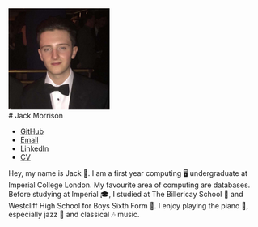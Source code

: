<img class="face" src="images/JackPic.jpg" width="200" height="200">

<div class="center">
# Jack Morrison
</div>

<div class="links">
<ul>
  <li><a href="https://github.com/jackmorrison12">GitHub</a></li>
  <li><a href="mailto:jack.morrison17@imperial.ac.uk">Email</a></li>
  <li><a href="https://www.linkedin.com/in/jackmorrisongb/">LinkedIn</a></li>
  <li><a href="/cvs/jack-cv.pdf">CV</a></li>
</ul>
</div>

Hey, my name is Jack 👋. I am a first year computing 🖥 undergraduate at Imperial College London. My favourite area of computing are databases. Before studying at Imperial 🎓, I studied at The Billericay School 🏫 and Westcliff High School for Boys Sixth Form 🏫. I enjoy playing the piano 🎹, especially jazz 🎺 and classical 🎶 music.